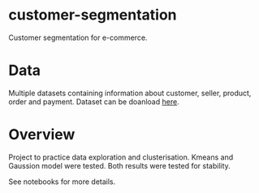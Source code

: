 # customer-segmentation

Customer segmentation for e-commerce.

# Data
Multiple datasets containing information about customer, seller, product, order and payment.
Dataset can be doanload [here](https://www.kaggle.com/datasets/olistbr/brazilian-ecommerce).

# Overview
Project to practice data exploration and clusterisation. Kmeans and Gaussion model were tested.
Both results were tested for stability.

See notebooks for more details.
